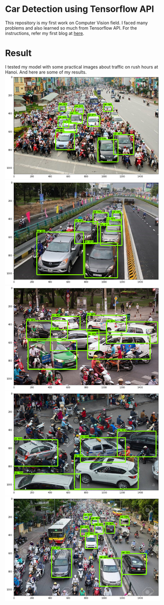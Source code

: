 # Car Detection using Tensorflow API

This repository is my first work on Computer Vision field. I faced many problems and also learned so much from Tensorflow API.
For the instructions, refer my first blog at [here](https://tech.3si.vn/2019/04/12/detailed-roadmap-for-tensorflow-object-detection-api/).

# Result

I tested my model with some practical images about traffic on rush hours at Hanoi. And here are some of my results.
![Detecting Results](test_results/1.png)
![Detecting Results](test_results/3.png)
![Detecting Results](test_results/4.png)
![Detecting Results](test_results/5.png)
![Detecting Results](test_results/7.png)
